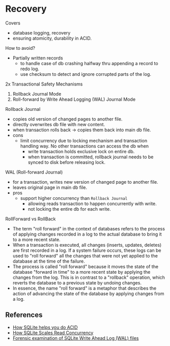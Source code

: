# Recovery

Covers 
- database logging, recovery
- ensuring atomicity, durability in ACID.


How to avoid?
- Partially written records
    - to handle case of db crashing halfway thru appending a record to redo log.
    - use checksum to detect and ignore corrupted parts of the log.


2x Transactional Safety Mechanisms
1. Rollback Journal Mode
2. Roll-forward by Write Ahead Logging (WAL) Journal Mode


Rollback Journal 
- copies old version of changed pages to another file.
- directly overwrites db file with new content.
- when transaction rolls back -> copies them back into main db file.
- cons
  - limit concurrency due to locking mechanism and transaction handling way.
  No other transactions can access the db when
    - write transaction holds exclusive lock on entire db. 
    - when transaction is committed, rollback journal needs to be synced to disk before
    releasing lock. 


WAL (Roll-forward Journal)
- for a transaction, writes new version of changed page to another file.
- leaves original page in main db file.
- pros
  - support higher concurrency than `Rollback Journal`
    - allowing reads transaction to happen concurrently with write.
    - not locking the entire db for each write.


RollForward vs RollBack
- The term "roll forward" in the context of databases refers to the process of applying changes recorded 
in a log to the actual database to bring it to a more recent state.
- When a transaction is executed, all changes (inserts, updates, deletes) are first recorded in a log. 
If a system failure occurs, these logs can be used to "roll forward" all the changes that were 
not yet applied to the database at the time of the failure.
- The process is called "roll forward" because it moves the state of the database "forward in time" 
to a more recent state by applying the changes from the log. 
This is in contrast to a "rollback" operation, which reverts the database to a previous state by undoing changes.
- In essence, the name "roll forward" is a metaphor that describes the action of 
advancing the state of the database by applying changes from a log.


## References
- [How SQLite helps you do ACID](https://fly.io/blog/sqlite-internals-rollback-journal/)
- [How SQLite Scales Read Concurrency](https://fly.io/blog/sqlite-internals-wal/)
- [Forensic examination of SQLite Write Ahead Log (WAL) files](https://sqliteforensictoolkit.com/forensic-examination-of-sqlite-write-ahead-log-wal-files/)
